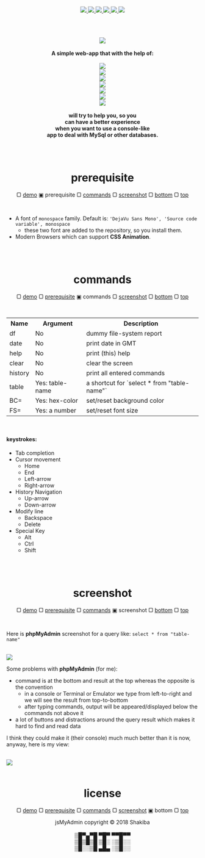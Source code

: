 <br>
<p id="top" align="center">
  <a href="https://k-five.github.io/jsMyAdmin/">
    <img src="./res/demo.svg" />
  </a>
  <a href="#prerequisite">
    <img src="./res/prerequisite.svg" />
  </a>
  <a href="#commands">
    <img src="./res/commands.svg" />
  </a>
  <a href="#screenshot">
    <img src="./res/screenshot.svg" />
  </a>
  <a href="#bottom">
    <img src="./res/bottom.svg" />
  </a>
  <a href="https://github.com/k-five/jsMyAdmin/blob/master/LICENSE">
    <img src="./res/license.svg" />
  </a>
</p>

<br>
<br>
<p align="center">
  <img src="./res/jsmyadmin.svg" /> <br> <br>
  <strong>A simple web-app that with the help of:</strong><br><br>
  <img src="./res/js.svg" /> <br>
  <img src="./res/ajax.svg" /> <br>
  <img src="./res/html.svg" /> <br>
  <img src="./res/css.svg" /> <br>
  <img src="./res/php.svg" /> <br>
  <img src="./res/json.svg" /> <br>
  <img src="./res/mysql.svg" /> <br> <br>
  <strong>will try to help you, so you</strong><br>
  <strong>can have a better experience</strong><br>
  <strong>when you want to use a console-like</strong><br>
  <strong>app to deal with MySql or other databases.</strong><br>
</p>

<br>
<br>
<h1 id="prerequisite" align="center">prerequisite</h1>
<p align="center">
  &#9634; <a href="https://k-five.github.io/jsMyAdmin/">demo</a>
  &#9635; prerequisite
  &#9634; <a href="#commands">commands</a>
  &#9634; <a href="#screenshot">screenshot</a>
  &#9634; <a href="#bottom">bottom</a>
  &#9634; <a href="#top">top</a>
</p>
<br>

 - A font of `monospace` family. Default is: `'DejaVu Sans Mono', 'Source code variable', monospace`  
   - these two font are added to the repository, so you install them.  
 - Modern Browsers which can support **CSS Animation**.  

<br>
<br>
<h1 id="commands" align="center">commands</h1>
<p align="center">
  &#9634; <a href="https://k-five.github.io/jsMyAdmin/">demo</a>
  &#9634; <a href="#prerequisite">prerequisite</a>
  &#9635; commands
  &#9634; <a href="#screenshot">screenshot</a>
  &#9634; <a href="#bottom">bottom</a>
  &#9634; <a href="#top">top</a>
</p>
<br>

<table>
    <tr>
      <th>Name</th>
      <th>Argument</th>
      <th>Description</th>
    </tr>
    <tr>
      <td>df</td>
      <td>No</td>
      <td>dummy file-system report</td>
    </tr>
    <tr>
      <td>date</td>
      <td>No</td>
      <td>print date in GMT</td>
    </tr>
    <tr>
      <td>help</td>
      <td>No</td>
      <td>print (this) help</td>
    </tr>
    <tr>
      <td>clear</td>
      <td>No</td>
      <td>clear the screen</td>
    </tr>
    <tr>
      <td>history</td>
      <td>No</td>
      <td>print all entered commands</td>
    </tr>
    <tr>
      <td>table</td>
      <td>Yes: table-name</td>
      <td>a shortcut for `select * from "table-name"`</td>
    </tr>
    <tr>
      <td>BC=</td>
      <td>Yes: hex-color</td>
      <td>set/reset background color</td>
    </tr>
    <tr>
      <td>FS=</td>
      <td>Yes: a number</td>
      <td>set/reset font size</td>
    </tr>
</table>
<br>

<h4>keystrokes:</h4>

 - Tab completion  
 - Cursor movement  
   - Home  
   - End  
   - Left-arrow  
   - Right-arrow  
 - History Navigation  
   - Up-arrow  
   - Down-arrow  
 - Modify line  
   - Backspace  
   - Delete  
 - Special Key  
   - Alt  
   - Ctrl  
   - Shift  

<br>
<br>
<h1 id="screenshot" align="center">screenshot</h1>
<p align="center">
  &#9634; <a href="https://k-five.github.io/jsMyAdmin/">demo</a>
  &#9634; <a href="#prerequisite">prerequisite</a>
  &#9634; <a href="#commands">commands</a>
  &#9635; screenshot
  &#9634; <a href="#bottom">bottom</a>
  &#9634; <a href="#top">top</a>
</p>
<br>

Here is **phpMyAdmin** screenshot for a query like: `select * from "table-name"`

<br>
<img src="res/phpMyAdmin.png" />
<br>

Some problems with **phpMyAdmin** (for me):
 - command is at the bottom and result at the top whereas the opposite is the convention
   - in a console or Terminal or Emulator we type from left-to-right and we will see the result from top-to-bottom
   - after typing commands, output will be appeared/displayed below the commands not above it
 - a lot of buttons and distractions around the query result which makes it hard to find and read data

I think they could make it (their console) much much better than it is now, anyway, here is my view:

<br>
<img src="res/jsMyAdmin.png" />

<br>
<br>
<h1 id="license" align="center">license</h1>
<p align="center">
  &#9634; <a href="https://k-five.github.io/jsMyAdmin/">demo</a>
  &#9634; <a href="#prerequisite">prerequisite</a>
  &#9634; <a href="#commands">commands</a>
  &#9634; <a href="#screenshot">screenshot</a>
  &#9635; bottom
  &#9634; <a href="#top">top</a>
</p>
<p id="bottom" align="center">
  jsMyAdmin copyright &copy; 2018 Shakiba
  <br>
  <br>
  ▒█▀▄▀█ ▀█▀ ▀▀█▀▀<br>
  ▒█▒█▒█ ▒█░ ░▒█░░<br>
  ▒█░░▒█ ▄█▄ ░▒█░░<br>
</p>
